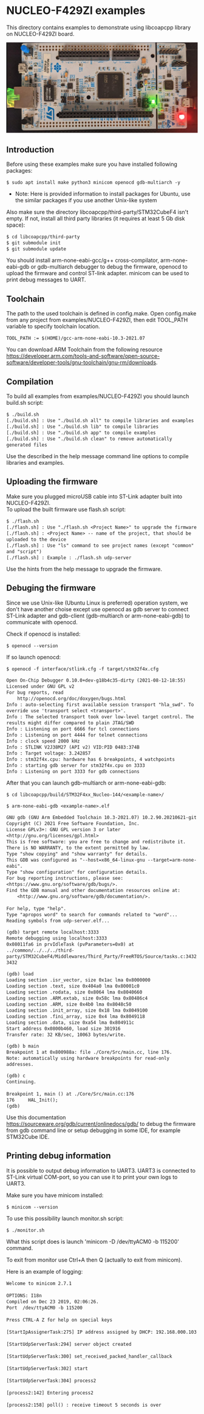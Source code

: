 # NUCLEO-F429ZI examples

This directory contains examples to demonstrate using libcoapcpp library on NUCLEO-F429ZI board.

![plot](NUCLEO-F429ZI.jpeg)

## Introduction
Before using these examples make sure you have installed following packages:
~~~
$ sudo apt install make python3 minicom openocd gdb-multiarch -y
~~~
* Note: Here is provided information to install packages for Ubuntu, use the similar packages if you use another Unix-like system

Also make sure the directory libcoapcpp/third-party/STM32CubeF4 isn't empty.
If not, install all third party libraries (it requires at least 5 Gb disk space):
~~~
$ cd libcoapcpp/third-party
$ git submodule init
$ git submodule update
~~~

You should install arm-none-eabi-gcc/g++ cross-compilator, arm-none-eabi-gdb or gdb-multiarch debugger to debug the firmware,
openocd to upload the firmware and control ST-link adapter. minicom can be used to print debug messages to UART.

## Toolchain
The path to the used toolchain is defined in config.make. Open config.make from any project from examples/NUCLEO-F429ZI, then edit TOOL_PATH variable to specify toolchain location.
~~~
TOOL_PATH := $(HOME)/gcc-arm-none-eabi-10.3-2021.07
~~~
You can download ARM Toolchain from the following resource https://developer.arm.com/tools-and-software/open-source-software/developer-tools/gnu-toolchain/gnu-rm/downloads.

## Compilation
To build all examples from examples/NUCLEO-F429ZI you should launch build.sh script:
~~~
$ ./build.sh
[./build.sh] : Use "./build.sh all" to compile libraries and examples
[./build.sh] : Use "./build.sh lib" to compile libraries
[./build.sh] : Use "./build.sh app" to compile examples
[./build.sh] : Use "./build.sh clean" to remove automatically generated files
~~~
Use the described in the help message command line options to compile libraries and examples.

## Uploading the firmware
Make sure you plugged microUSB cable into ST-Link adapter built into NUCLEO-F429ZI.  
To upload the built firmware use flash.sh script:
~~~
$ ./flash.sh
[./flash.sh] : Use "./flash.sh <Project Name>" to upgrade the firmware
[./flash.sh] : <Project Name> -- name of the project, that should be uploaded to the device
[./flash.sh] : Use "ls" command to see project names (except "common" and "script")
[./flash.sh] : Example : ./flash.sh udp-server
~~~
Use the hints from the help message to upgrade the firmware.

## Debuging the firmware
Since we use Unix-like (Ubuntu Linux is preferred) operation system, we don't have another choise except use 
openocd as gdb server to connect ST-Link adapter and gdb-client (gdb-multiarch or arm-none-eabi-gdb) to 
communicate with openocd.

Check if openocd is installed:
~~~
$ openocd --version
~~~
If so launch openocd:
~~~
$ openocd -f interface/stlink.cfg -f target/stm32f4x.cfg
~~~
~~~
Open On-Chip Debugger 0.10.0+dev-g18b4c35-dirty (2021-08-12-18:55)
Licensed under GNU GPL v2
For bug reports, read
	http://openocd.org/doc/doxygen/bugs.html
Info : auto-selecting first available session transport "hla_swd". To override use 'transport select <transport>'.
Info : The selected transport took over low-level target control. The results might differ compared to plain JTAG/SWD
Info : Listening on port 6666 for tcl connections
Info : Listening on port 4444 for telnet connections
Info : clock speed 2000 kHz
Info : STLINK V2J38M27 (API v2) VID:PID 0483:374B
Info : Target voltage: 3.242857
Info : stm32f4x.cpu: hardware has 6 breakpoints, 4 watchpoints
Info : starting gdb server for stm32f4x.cpu on 3333
Info : Listening on port 3333 for gdb connections
~~~
After that you can launch gdb-multiarch or arm-none-eabi-gdb:
~~~
$ cd libcoapcpp/build/STM32F4xx_Nucleo-144/<example-name>/
~~~
~~~
$ arm-none-eabi-gdb <example-name>.elf
~~~
~~~
GNU gdb (GNU Arm Embedded Toolchain 10.3-2021.07) 10.2.90.20210621-git
Copyright (C) 2021 Free Software Foundation, Inc.
License GPLv3+: GNU GPL version 3 or later <http://gnu.org/licenses/gpl.html>
This is free software: you are free to change and redistribute it.
There is NO WARRANTY, to the extent permitted by law.
Type "show copying" and "show warranty" for details.
This GDB was configured as "--host=x86_64-linux-gnu --target=arm-none-eabi".
Type "show configuration" for configuration details.
For bug reporting instructions, please see:
<https://www.gnu.org/software/gdb/bugs/>.
Find the GDB manual and other documentation resources online at:
    <http://www.gnu.org/software/gdb/documentation/>.

For help, type "help".
Type "apropos word" to search for commands related to "word"...
Reading symbols from udp-server.elf...
~~~
~~~
(gdb) target remote localhost:3333
Remote debugging using localhost:3333
0x08011fa6 in prvIdleTask (pvParameters=0x0) at ../common/../../../third-party/STM32CubeF4/Middlewares/Third_Party/FreeRTOS/Source/tasks.c:3432
3432
~~~
~~~
(gdb) load
Loading section .isr_vector, size 0x1ac lma 0x8000000
Loading section .text, size 0x404a0 lma 0x80001c0
Loading section .rodata, size 0x8064 lma 0x8040660
Loading section .ARM.extab, size 0x58c lma 0x80486c4
Loading section .ARM, size 0x4b0 lma 0x8048c50
Loading section .init_array, size 0x18 lma 0x8049100
Loading section .fini_array, size 0x4 lma 0x8049118
Loading section .data, size 0xa54 lma 0x804911c
Start address 0x0800b460, load size 301916
Transfer rate: 32 KB/sec, 10063 bytes/write.
~~~
~~~
(gdb) b main
Breakpoint 1 at 0x800988a: file ./Core/Src/main.cc, line 176.
Note: automatically using hardware breakpoints for read-only addresses.
~~~
~~~
(gdb) c
Continuing.

Breakpoint 1, main () at ./Core/Src/main.cc:176
176		HAL_Init();
(gdb) 
~~~
Use this documentation https://sourceware.org/gdb/current/onlinedocs/gdb/ to debug the firmware from gdb command line
or setup debugging in some IDE, for example STM32Cube IDE.

## Printing debug information
It is possible to output debug information to UART3. UART3 is connected to ST-Link virtual COM-port, 
so you can use it to print your own logs to UART3.

Make sure you have minicom installed:
~~~
$ minicom --version
~~~
To use this possibility launch monitor.sh script:
~~~
$ ./monitor.sh
~~~
What this script does is launch 'minicom -D /dev/ttyACM0 -b 115200' command. 

To exit from monitor use Ctrl+A then Q (actually to exit from minicom).

Here is an example of logging:
~~~
Welcome to minicom 2.7.1

OPTIONS: I18n 
Compiled on Dec 23 2019, 02:06:26.
Port  /dev/ttyACM0 -b 115200

Press CTRL-A Z for help on special keys

[StartIpAssignerTask:275] IP address assigned by DHCP: 192.168.000.103

[StartUdpServerTask:294] server object created 

[StartUdpServerTask:300] set_received_packed_handler_callback

[StartUdpServerTask:302] start

[StartUdpServerTask:304] process2

[process2:142] Entering process2

[process2:158] poll() : receive timeout 5 seconds is over
~~~
